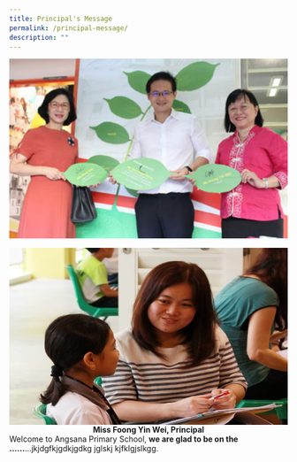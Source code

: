 ```yaml
---
title: Principal's Message
permalink: /principal-message/
description: ""
---
```

![](/images/ANGSANA%20CELEBRATES.png)

<img src="/images/CCE3.jpeg" style="width:640px;height:320px;margin-right:5px;" align="left">

<center><b> Miss Foong Yin Wei, Principal </b></center>
Welcome to Angsana Primary School, <b>we are glad to be on the ......</b>...jkjdgfkjgdkjgdkg   jglskj  kjfklgjslkgg.